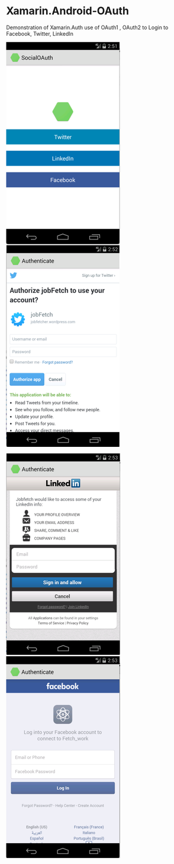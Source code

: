 # Xamarin.Android-OAuth
Demonstration of Xamarin.Auth use of OAuth1 , OAuth2 to Login to Facebook, Twitter, LinkedIn

![](https://github.com/zayenCh/Xamarin.Android-OAuth/blob/master/sc1.png)
![](https://github.com/zayenCh/Xamarin.Android-OAuth/blob/master/sc2.png)

![](https://github.com/zayenCh/Xamarin.Android-OAuth/blob/master/sc3.png)
![](https://github.com/zayenCh/Xamarin.Android-OAuth/blob/master/sc4.png)
